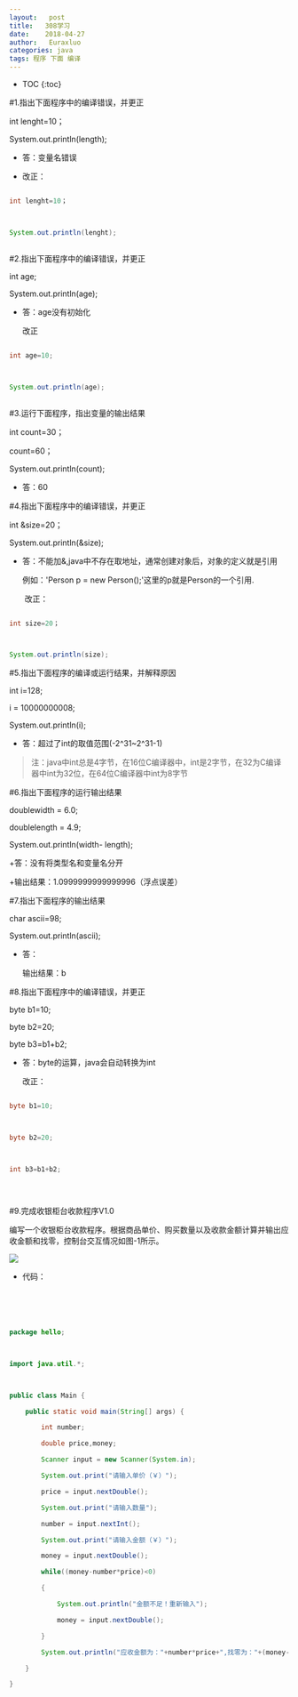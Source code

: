 ```yaml
---
layout:   post          
title:   308学习        
date:    2018-04-27       
author:   Euraxluo           
categories: java
tags: 程序 下面 编译
---
```

* TOC
{:toc}




#1.指出下面程序中的编译错误，并更正


int lenght=10；



System.out.println(length);



- 答：变量名错误

- 改正：



```java

int lenght=10；



System.out.println(lenght);



```



#2.指出下面程序中的编译错误，并更正



int age;



System.out.println(age);



- 答：age没有初始化

  改正



```java

int age=10;



System.out.println(age);



```



#3.运行下面程序，指出变量的输出结果



int count=30；



count=60；



System.out.println(count);



- 答：60



#4.指出下面程序中的编译错误，并更正



int &size=20；



System.out.println(&size);



- 答：不能加&,java中不存在取地址，通常创建对象后，对象的定义就是引用

  例如：'Person p = new Person();'这里的p就是Person的一个引用.

  ​	改正：



```java

int size=20；



System.out.println(size);

```



#5.指出下面程序的编译或运行结果，并解释原因



int i=128;



i = 10000000008;



System.out.println(i);



- 答：超过了int的取值范围(-2^31~2^31-1)



> 注：java中int总是4字节，在16位C编译器中，int是2字节，在32为C编译器中int为32位，在64位C编译器中int为8字节







#6.指出下面程序的运行输出结果



 doublewidth = 6.0;



 doublelength = 4.9;



 System.out.println(width- length);



 +答：没有将类型名和变量名分开

 +输出结果：1.0999999999999996（浮点误差）







#7.指出下面程序的输出结果



char ascii=98;



System.out.println(ascii);



- 答：

  输出结果：b







#8.指出下面程序中的编译错误，并更正



byte b1=10;



byte b2=20;



byte b3=b1+b2;



- 答：byte的运算，java会自动转换为int

  改正：



```java

byte b1=10;



byte b2=20;



int b3=b1+b2;





```







#9.完成收银柜台收款程序V1.0



编写一个收银柜台收款程序。根据商品单价、购买数量以及收款金额计算并输出应收金额和找零，控制台交互情况如图-1所示。



![](../image/2018.4.27.png)



- 代码：



```java





package hello;



import java.util.*;



public class Main {

	public static void main(String[] args) {

		int number;

		double price,money;

		Scanner input = new Scanner(System.in);

		System.out.print("请输入单价（￥）");

		price = input.nextDouble();

		System.out.print("请输入数量");

		number = input.nextInt();

		System.out.print("请输入金额（￥）");

		money = input.nextDouble();

		while((money-number*price)<0)

		{

			System.out.println("金额不足！重新输入");

			money = input.nextDouble();

		}

		System.out.println("应收金额为："+number*price+",找零为："+(money-number*price));

	}

}





```



